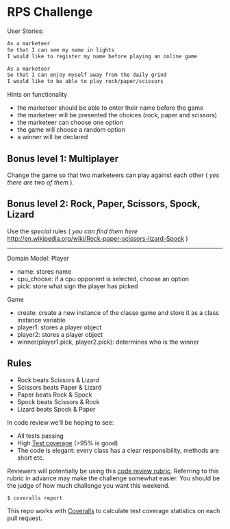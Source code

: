 # RPS Challenge

User Stories:

```sh
As a marketeer
So that I can see my name in lights
I would like to register my name before playing an online game

As a marketeer
So that I can enjoy myself away from the daily grind
I would like to be able to play rock/paper/scissors
```

Hints on functionality

- the marketeer should be able to enter their name before the game
- the marketeer will be presented the choices (rock, paper and scissors)
- the marketeer can choose one option
- the game will choose a random option
- a winner will be declared



## Bonus level 1: Multiplayer

Change the game so that two marketeers can play against each other ( _yes there are two of them_ ).

## Bonus level 2: Rock, Paper, Scissors, Spock, Lizard

Use the _special_ rules ( _you can find them here_ http://en.wikipedia.org/wiki/Rock-paper-scissors-lizard-Spock  )

--------------
Domain Model:
Player
- name: stores name
- cpu_choose: if a cpu opponent is selected, choose an option
- pick: store what sign the player has picked

Game
- create: create a new instance of the classe game and store it as a class instance variable
- player1: stores a player object
- player2: stores a player object
- winner(player1.pick, player2.pick): determines who is the winner


## Rules

- Rock beats Scissors & Lizard
- Scissors beats Paper & Lizard
- Paper beats Rock & Spock
- Spock beats Scissors & Rock
- Lizard beats Spock & Paper

In code review we'll be hoping to see:

* All tests passing
* High [Test coverage](https://github.com/makersacademy/course/blob/master/pills/test_coverage.md) (>95% is good)
* The code is elegant: every class has a clear responsibility, methods are short etc.

Reviewers will potentially be using this [code review rubric](docs/review.md).  Referring to this rubric in advance may make the challenge somewhat easier.  You should be the judge of how much challenge you want this weekend.

```
$ coveralls report
```

This repo works with [Coveralls](https://coveralls.io/) to calculate test coverage statistics on each pull request.
